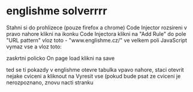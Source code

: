 # englishme solverrrr
 Stahni si do prohlizece (pouze firefox a chrome) Code Injector rozsireni
 v pravo nahore klikni na ikonku Code Injectora
 klikni na "Add Rule"
 do pole "URL pattern" vloz toto - "www\.englishme\.cz\/"
 ve velkem poli JavaScript vymaz vse a vloz toto:
 
 
 zaskrtni policko On page load
 klikni na save
 
 ted se ti pokazdy v englishme otevre tabulka vpavo nahore, staci otevrit nejake cviceni a kliknout na Vyresit vse (pokud bude psat ze cviceni je nerozpoznano, znovu nacti stranku
